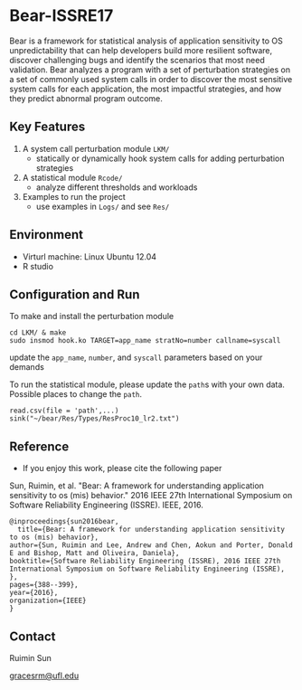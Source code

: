 # Bear-ISSRE17
Bear is a framework for statistical analysis of application sensitivity to OS unpredictability that can help developers build more resilient software, discover challenging bugs and identify the scenarios that most need validation. Bear analyzes a program with a set of perturbation strategies on a set of commonly used system calls in order to discover the most sensitive system calls for each application, the most impactful strategies, and how they predict abnormal program outcome.


## Key Features
1. A system call perturbation module ``LKM/``
  	* statically or dynamically hook system calls for adding perturbation strategies
2. A statistical module ``Rcode/``
	* analyze different thresholds and workloads
3. Examples to run the project
	* use examples in ``Logs/`` and see ``Res/`` 


## Environment

* Virturl machine: Linux Ubuntu 12.04
* R studio


## Configuration and Run

To make and install the perturbation module

    cd LKM/ & make
    sudo insmod hook.ko TARGET=app_name stratNo=number callname=syscall
update the ``app_name``, ``number``, and ``syscall`` parameters based on your demands

To run the statistical module, please update the ``path``s with your own data. Possible places to change the `path`.
    
    read.csv(file = 'path',...)
    sink("~/bear/Res/Types/ResProc10_lr2.txt")

    

## Reference
* If you enjoy this work, please cite the following paper 

Sun, Ruimin, et al. "Bear: A framework for understanding application sensitivity to os (mis) behavior." 2016 IEEE 27th International Symposium on Software Reliability Engineering (ISSRE). IEEE, 2016. 

	@inproceedings{sun2016bear,
	  title={Bear: A framework for understanding application sensitivity to os (mis) behavior},
    author={Sun, Ruimin and Lee, Andrew and Chen, Aokun and Porter, Donald E and Bishop, Matt and Oliveira, Daniela},
    booktitle={Software Reliability Engineering (ISSRE), 2016 IEEE 27th International Symposium on Software Reliability Engineering (ISSRE), },
    pages={388--399},
    year={2016},
    organization={IEEE}
	}
  
 
## Contact

Ruimin Sun

gracesrm@ufl.edu
